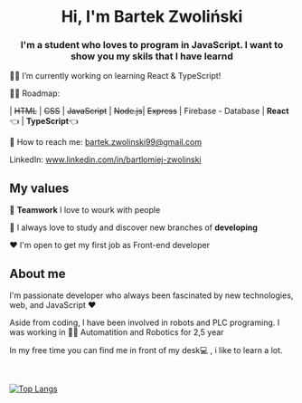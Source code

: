 <h1 align="center">Hi, I'm Bartek Zwoliński </h1>
<h3 align="center">I'm a student who loves to program in JavaScript. I want to show you my skils that I have learnd</h3>

👷‍♂️ I’m currently working on learning React & TypeScript!

👨‍🎓 Roadmap:

| ~~HTML~~ | ~~CSS~~ | ~~JavaScript~~ | ~~Node.js~~| ~~Express~~  | Firebase - Database | **React**👈 | **TypeScript**👈  
 

📧 How to reach me: bartek.zwolinski99@gmail.com

LinkedIn: www.linkedin.com/in/bartlomiej-zwolinski

## My values

:open_hands: **Teamwork** I love to wourk with people <br/>

:key: I always love to study and discover new branches of **developing**  <br/>

:hearts: I'm open to get my first job as Front-end developer <br/>

## About me

I'm passionate developer who always been fascinated by new technologies, web, and JavaScript ❤️

Aside from coding, I have been involved in robots and PLC programing. I was working in 👷‍♂️ Automatition and Robotics for 2,5 year

In my free time you can find me in front of my desk💻 , i like to learn a lot.

<br>

[![Top Langs](https://github-readme-stats.vercel.app/api/top-langs/?username=bartek-zwolinski&layout=compactt)](https://github.com/anuraghazra/github-readme-stats)

